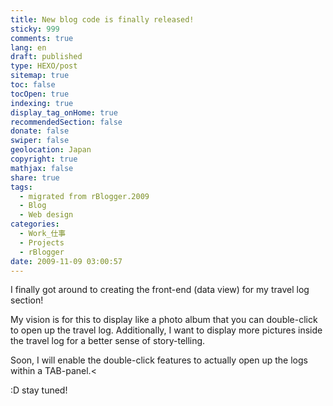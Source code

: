 ```yaml
---
title: New blog code is finally released!
sticky: 999
comments: true
lang: en
draft: published
type: HEXO/post
sitemap: true
toc: false
tocOpen: true
indexing: true
display_tag_onHome: true
recommendedSection: false
donate: false
swiper: false
geolocation: Japan
copyright: true
mathjax: false
share: true
tags:
  - migrated from rBlogger.2009
  - Blog
  - Web design
categories:
  - Work_仕事
  - Projects
  - rBlogger
date: 2009-11-09 03:00:57
---
```


 I finally got around to creating the front-end (data view) for my travel log section!
 
 My vision is for this to display like a photo album that you can double-click to open up the travel log. Additionally, I want to display more pictures inside the travel log for a better sense of story-telling.
 
 Soon, I will enable the double-click features to actually open up the logs within a TAB-panel.<
 
 :D  stay tuned!